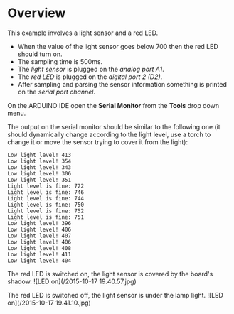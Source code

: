 Overview
========

This example involves a light sensor and a red LED. 

- When the value of the light sensor goes below 700 then the red LED should turn on. 
- The sampling time is 500ms.
- The _light sensor_ is plugged on the _analog port A1_.
- The _red LED_ is plugged on the _digital port 2 (D2)_.
- After sampling and parsing the sensor information something is printed on the _serial port channel_.

On the ARDUINO IDE open the __Serial Monitor__ from the __Tools__ drop down menu.

The output on the serial monitor should be similar to the following one (it should dynamically change according to the light level, use a torch to change it or move the sensor trying to cover it from the light):

```
Low light level! 413
Low light level! 354
Low light level! 343
Low light level! 306
Low light level! 351
Light level is fine: 722
Light level is fine: 746
Light level is fine: 744
Light level is fine: 750
Light level is fine: 752
Light level is fine: 751
Low light level! 396
Low light level! 406
Low light level! 407
Low light level! 406
Low light level! 408
Low light level! 411
Low light level! 404
```

The red LED is switched on, the light sensor is covered by the board's shadow.
![LED on](/2015-10-17 19.40.57.jpg)

The red LED is switched off, the light sensor is under the lamp light.
![LED on](/2015-10-17 19.41.10.jpg)